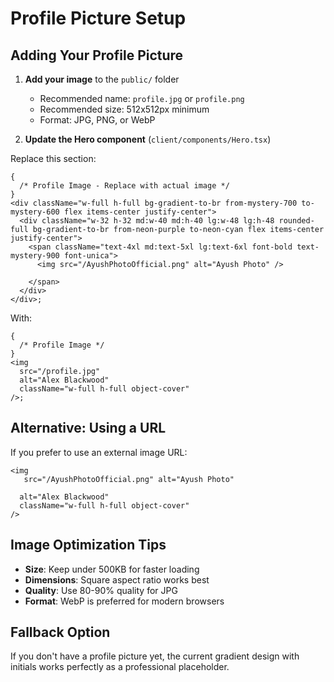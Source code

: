 # Profile Picture Setup

## Adding Your Profile Picture

1. **Add your image** to the `public/` folder

   - Recommended name: `profile.jpg` or `profile.png`
   - Recommended size: 512x512px minimum
   - Format: JPG, PNG, or WebP

2. **Update the Hero component** (`client/components/Hero.tsx`)

Replace this section:

```tsx
{
  /* Profile Image - Replace with actual image */
}
<div className="w-full h-full bg-gradient-to-br from-mystery-700 to-mystery-600 flex items-center justify-center">
  <div className="w-32 h-32 md:w-40 md:h-40 lg:w-48 lg:h-48 rounded-full bg-gradient-to-br from-neon-purple to-neon-cyan flex items-center justify-center">
    <span className="text-4xl md:text-5xl lg:text-6xl font-bold text-mystery-900 font-unica">
      <img src="/AyushPhotoOfficial.png" alt="Ayush Photo" />

    </span>
  </div>
</div>;
```

With:

```tsx
{
  /* Profile Image */
}
<img
  src="/profile.jpg"
  alt="Alex Blackwood"
  className="w-full h-full object-cover"
/>;
```

## Alternative: Using a URL

If you prefer to use an external image URL:

```tsx
<img
   src="/AyushPhotoOfficial.png" alt="Ayush Photo" 

  alt="Alex Blackwood"
  className="w-full h-full object-cover"
/>
```

## Image Optimization Tips

- **Size**: Keep under 500KB for faster loading
- **Dimensions**: Square aspect ratio works best
- **Quality**: Use 80-90% quality for JPG
- **Format**: WebP is preferred for modern browsers

## Fallback Option

If you don't have a profile picture yet, the current gradient design with initials works perfectly as a professional placeholder.
